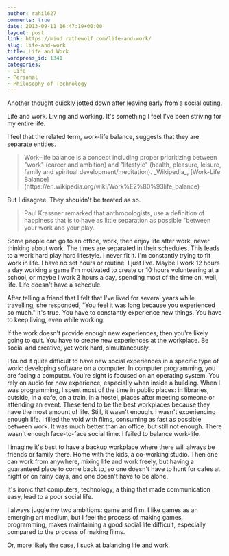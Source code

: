 ```yaml
---
author: rahil627
comments: true
date: 2013-09-11 16:47:19+00:00
layout: post
link: https://mind.rathewolf.com/life-and-work/
slug: life-and-work
title: Life and Work
wordpress_id: 1341
categories:
- Life
- Personal
- Philosophy of Technology
---
```


Another thought quickly jotted down after leaving early from a social outing.

Life and work. Living and working. It's something I feel I've been striving for my entire life.

I feel that the related term, work-life balance, suggests that they are separate entities.



<blockquote>Work–life balance is a concept including proper prioritizing between "work" (career and ambition) and "lifestyle" (health, pleasure, leisure, family and spiritual development/meditation).
_Wikipedia_, [Work-Life Balance](https://en.wikipedia.org/wiki/Work%E2%80%93life_balance)
</blockquote>



But I disagree. They shouldn't be treated as so.



<blockquote>Paul Krassner remarked that anthropologists, use a definition of happiness that is to have as little separation as possible "between your work and your play.</blockquote>



Some people can go to an office, work, then enjoy life after work, never thinking about work. The times are separated in their schedules. This leads to a work hard play hard lifestyle. I never fit it. I'm constantly trying to fit work in life. I have no set hours or routine. I just live. Maybe I work 12 hours a day working a game I'm motivated to create or 10 hours volunteering at a school, or maybe I work 3 hours a day, spending most of the time on, well, life. Life doesn't have a schedule.

After telling a friend that I felt that I've lived for several years while travelling, she responded, "You feel it was long because you experienced so much." It's true. You have to constantly experience new things. You have to keep living, even while working.

If the work doesn't provide enough new experiences, then you're likely going to quit. You have to  create new experiences at the workplace. Be social and creative, yet work hard, simultaneously.

I found it quite difficult to have new social experiences in a specific type of work: developing software on a computer. In computer programming, you are facing a computer. You're sight is focused on an operating system. You rely on audio for new experience, especially when inside a building. When I was programming, I spent most of the time in public places: in libraries, outside, in a cafe, on a train, in a hostel, places after meeting someone or attending an event. These tend to be the best workplaces because they have the most amount of life. Still, it wasn't enough. I wasn't experiencing enough life. I filled the void with films, consuming as fast as possible between work. It was much better than an office, but still not enough. There wasn't enough face-to-face social time. I failed to balance work-life.

I imagine it's best to have a backup workplace where there will always be friends or family there. Home with the kids, a co-working studio. Then one can work from anywhere, mixing life and work freely, but having a guaranteed place to come back to, so one doesn't have to hunt for cafes at night or on rainy days, and one doesn't have to be alone.

It's ironic that computers, technology, a thing that made communication easy, lead to a poor social life.

I always juggle my two ambitions: game and film. I like games as an emerging art medium, but I feel the process of making games, programming, makes maintaining a good social life difficult, especially compared to the process of making films.

Or, more likely the case, I suck at balancing life and work.
